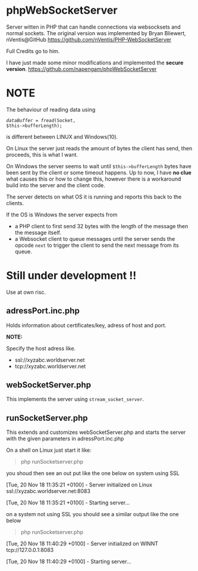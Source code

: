 # phpWebSocketServer 

Server witten in PHP that can handle connections via websocksets and normal sockets.
The original version was implemented by Bryan Bliewert, nVentis@GitHub
https://github.com/nVentis/PHP-WebSocketServer

Full Credits go to him.

I have just made some minor modifications and implemented the <b>secure version</b>.
https://github.com/napengam/phpWebSocketServer

# NOTE

The behaviour of reading data using 

<code>$dataBuffer = fread($Socket, $this->bufferLength);</code>

is different between LINUX and Windows(10).

On Linux the server just reads the amount of bytes the client has send, then proceeds,
this is what I want.

On Windows the server seems to wait until  <code>$this->bufferLength</code> bytes
have been sent by the client or some timeout happens. Up to now, I have <b>no clue</b> what causes
this or how to change this, however there is a workaround build into the server and the client code.

The server detects on what OS it is running and reports this back to the clients.

If the OS is Windows the server expects from 
<ul>
<li>a PHP client to first send 32 bytes with 
the length of the message then the message itself. 
<li>a Websocket client to queue messages until the server sends the opcode <code>next</code>
to trigger the client to send the next message from its queue.  
</ul>

# Still under development !!


Use at own risc. 

## adressPort.inc.php

Holds information about certificates/key,
adress of host and port.

<b>NOTE:</b>

Specify the host adress like.
<ul>
<li> ssl://xyzabc.worldserver.net   
<li> tcp://xyzabc.worldserver.net
</ul>  


## webSocketServer.php

This implements the server using <code>stream_socket_server</code>.

## runSocketServer.php

This extends and customizes webSocketServer.php and starts the server 
with the given parameters in adressPort.inc.php

On a shell on Linux  just start it like:

> php runSocketserver.php

you shoud then see an out put like the one below on system using SSL

[Tue, 20 Nov 18 11:35:21 +0100] - Server initialized on Linux  ssl://xyzabc.worldserver.net:8083

[Tue, 20 Nov 18 11:35:21 +0100] - Starting server...


on a system not using SSL you should see a similar output like the one below
> php runSocketserver.php

[Tue, 20 Nov 18 11:40:29 +0100] - Server initialized on WINNT  tcp://127.0.0.1:8083

[Tue, 20 Nov 18 11:40:29 +0100] - Starting server...